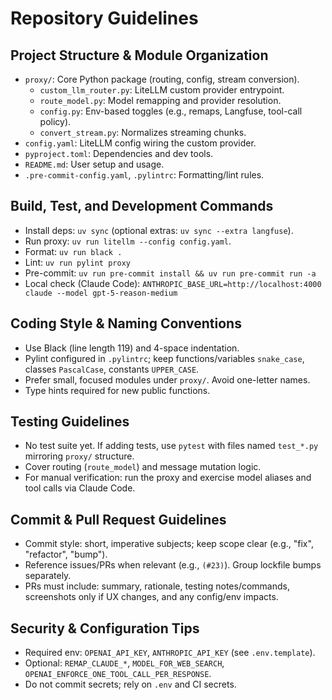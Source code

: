 # Repository Guidelines

## Project Structure & Module Organization
- `proxy/`: Core Python package (routing, config, stream conversion).
  - `custom_llm_router.py`: LiteLLM custom provider entrypoint.
  - `route_model.py`: Model remapping and provider resolution.
  - `config.py`: Env-based toggles (e.g., remaps, Langfuse, tool-call policy).
  - `convert_stream.py`: Normalizes streaming chunks.
- `config.yaml`: LiteLLM config wiring the custom provider.
- `pyproject.toml`: Dependencies and dev tools.
- `README.md`: User setup and usage.
- `.pre-commit-config.yaml`, `.pylintrc`: Formatting/lint rules.

## Build, Test, and Development Commands
- Install deps: `uv sync` (optional extras: `uv sync --extra langfuse`).
- Run proxy: `uv run litellm --config config.yaml`.
- Format: `uv run black .`
- Lint: `uv run pylint proxy`
- Pre-commit: `uv run pre-commit install && uv run pre-commit run -a`
- Local check (Claude Code): `ANTHROPIC_BASE_URL=http://localhost:4000 claude --model gpt-5-reason-medium`

## Coding Style & Naming Conventions
- Use Black (line length 119) and 4-space indentation.
- Pylint configured in `.pylintrc`; keep functions/variables `snake_case`, classes `PascalCase`, constants `UPPER_CASE`.
- Prefer small, focused modules under `proxy/`. Avoid one-letter names.
- Type hints required for new public functions.

## Testing Guidelines
- No test suite yet. If adding tests, use `pytest` with files named `test_*.py` mirroring `proxy/` structure.
- Cover routing (`route_model`) and message mutation logic.
- For manual verification: run the proxy and exercise model aliases and tool calls via Claude Code.

## Commit & Pull Request Guidelines
- Commit style: short, imperative subjects; keep scope clear (e.g., "fix", "refactor", "bump").
- Reference issues/PRs when relevant (e.g., `(#23)`). Group lockfile bumps separately.
- PRs must include: summary, rationale, testing notes/commands, screenshots only if UX changes, and any config/env impacts.

## Security & Configuration Tips
- Required env: `OPENAI_API_KEY`, `ANTHROPIC_API_KEY` (see `.env.template`).
- Optional: `REMAP_CLAUDE_*`, `MODEL_FOR_WEB_SEARCH`, `OPENAI_ENFORCE_ONE_TOOL_CALL_PER_RESPONSE`.
- Do not commit secrets; rely on `.env` and CI secrets.
